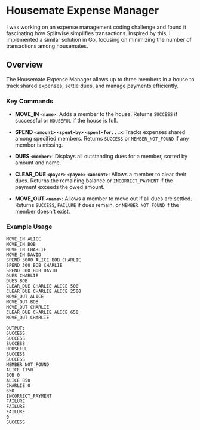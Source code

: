 # Housemate Expense Manager

I was working on an expense management coding challenge and found it fascinating how Splitwise simplifies transactions. Inspired by this, I implemented a similar solution in Go, focusing on minimizing the number of transactions among housemates.

## Overview

The Housemate Expense Manager allows up to three members in a house to track shared expenses, settle dues, and manage payments efficiently.

### Key Commands

- **MOVE_IN `<name>`**: Adds a member to the house. Returns `SUCCESS` if successful or `HOUSEFUL` if the house is full.

- **SPEND `<amount>` `<spent-by>` `<spent-for...>`**: Tracks expenses shared among specified members. Returns `SUCCESS` or `MEMBER_NOT_FOUND` if any member is missing.

- **DUES `<member>`**: Displays all outstanding dues for a member, sorted by amount and name.

- **CLEAR_DUE `<payer>` `<payee>` `<amount>`**: Allows a member to clear their dues. Returns the remaining balance or `INCORRECT_PAYMENT` if the payment exceeds the owed amount.

- **MOVE_OUT `<name>`**: Allows a member to move out if all dues are settled. Returns `SUCCESS`, `FAILURE` if dues remain, or `MEMBER_NOT_FOUND` if the member doesn't exist.

### Example Usage

```plaintext
MOVE_IN ALICE
MOVE_IN BOB
MOVE_IN CHARLIE
MOVE_IN DAVID
SPEND 3000 ALICE BOB CHARLIE
SPEND 300 BOB CHARLIE
SPEND 300 BOB DAVID
DUES CHARLIE
DUES BOB
CLEAR_DUE CHARLIE ALICE 500
CLEAR_DUE CHARLIE ALICE 2500
MOVE_OUT ALICE
MOVE_OUT BOB
MOVE_OUT CHARLIE
CLEAR_DUE CHARLIE ALICE 650
MOVE_OUT CHARLIE

OUTPUT:
SUCCESS
SUCCESS
SUCCESS
HOUSEFUL
SUCCESS
SUCCESS
MEMBER_NOT_FOUND
ALICE 1150
BOB 0
ALICE 850
CHARLIE 0
650
INCORRECT_PAYMENT
FAILURE
FAILURE
FAILURE
0
SUCCESS


